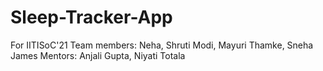 # Sleep-Tracker-App
For IITISoC'21
Team members:
Neha, Shruti Modi, Mayuri Thamke, Sneha James
Mentors: Anjali Gupta, Niyati Totala
